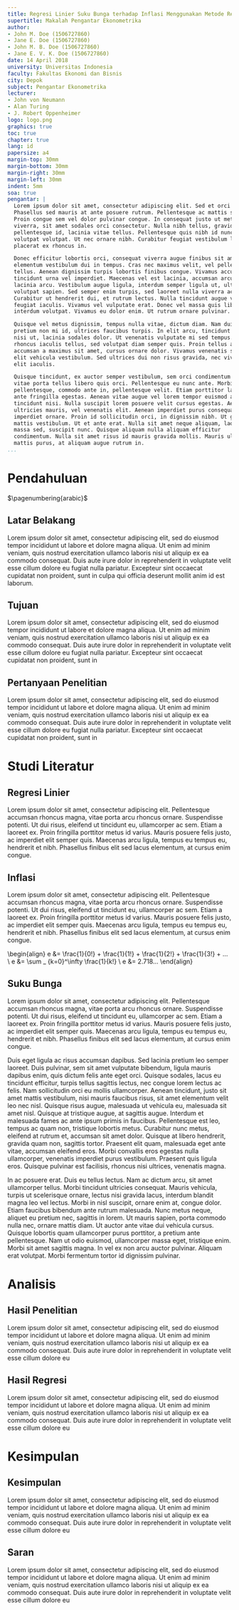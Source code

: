 ```yaml
---
title: Regresi Linier Suku Bunga terhadap Inflasi Menggunakan Metode Regresi Linier
supertitle: Makalah Pengantar Ekonometrika
author: 
- John M. Doe (1506727860)
- Jane E. Doe (1506727860)
- John M. B. Doe (1506727860)
- Jane E. V. K. Doe (1506727860)
date: 14 April 2018
university: Universitas Indonesia
faculty: Fakultas Ekonomi dan Bisnis
city: Depok
subject: Pengantar Ekonometrika
lecturer:
- John von Neumann
- Alan Turing
- J. Robert Oppenheimer
logo: logo.png
graphics: true
toc: true
chapter: true
lang: id
papersize: a4
margin-top: 30mm
margin-bottom: 30mm
margin-right: 30mm
margin-left: 30mm
indent: 5mm
soa: true
pengantar: |
  Lorem ipsum dolor sit amet, consectetur adipiscing elit. Sed et orci velit.
  Phasellus sed mauris at ante posuere rutrum. Pellentesque ac mattis sem.
  Proin congue sem vel dolor pulvinar congue. In consequat justo ut metus
  viverra, sit amet sodales orci consectetur. Nulla nibh tellus, gravida vitae
  pellentesque id, lacinia vitae tellus. Pellentesque quis nibh id nunc
  volutpat volutpat. Ut nec ornare nibh. Curabitur feugiat vestibulum leo, et
  placerat ex rhoncus in.

  Donec efficitur lobortis orci, consequat viverra augue finibus sit amet. Duis
  elementum vestibulum dui in tempus. Cras nec maximus velit, vel pellentesque
  tellus. Aenean dignissim turpis lobortis finibus congue. Vivamus accumsan
  tincidunt urna vel imperdiet. Maecenas vel est lacinia, accumsan arcu in,
  lacinia arcu. Vestibulum augue ligula, interdum semper ligula ut, ultricies
  volutpat sapien. Sed semper enim turpis, sed laoreet nulla viverra ac.
  Curabitur ut hendrerit dui, et rutrum lectus. Nulla tincidunt augue vitae
  feugiat iaculis. Vivamus vel vulputate erat. Donec vel massa quis libero
  interdum volutpat. Vivamus eu dolor enim. Ut rutrum ornare pulvinar.

  Quisque vel metus dignissim, tempus nulla vitae, dictum diam. Nam dui tortor,
  pretium non mi id, ultrices faucibus turpis. In elit arcu, tincidunt sit amet
  nisi ut, lacinia sodales dolor. Ut venenatis vulputate mi sed tempus. Etiam
  rhoncus iaculis tellus, sed volutpat diam semper quis. Proin tellus ante,
  accumsan a maximus sit amet, cursus ornare dolor. Vivamus venenatis sit amet
  elit vehicula vestibulum. Sed ultrices dui non risus gravida, nec viverra
  elit iaculis.

  Quisque tincidunt, ex auctor semper vestibulum, sem orci condimentum ex,
  vitae porta tellus libero quis orci. Pellentesque eu nunc ante. Morbi eu diam
  pellentesque, commodo ante in, pellentesque velit. Etiam porttitor lacus ac
  ante fringilla egestas. Aenean vitae augue vel lorem tempor euismod a
  tincidunt nisi. Nulla suscipit lorem posuere velit cursus egestas. Aenean at
  ultricies mauris, vel venenatis elit. Aenean imperdiet purus consequat
  imperdiet ornare. Proin id sollicitudin orci, in dignissim nibh. Ut gravida
  mattis vestibulum. Ut et ante erat. Nulla sit amet neque aliquam, laoreet
  massa sed, suscipit nunc. Quisque aliquam nulla aliquam efficitur
  condimentum. Nulla sit amet risus id mauris gravida mollis. Mauris ultricies
  mattis purus, at aliquam augue rutrum in.
...
```


# Pendahuluan

$\pagenumbering{arabic}$
<!-- very important so the page numbering is using arabic numerals -->

## Latar Belakang

Lorem ipsum dolor sit amet, consectetur adipiscing elit, sed do eiusmod tempor
incididunt ut labore et dolore magna aliqua. Ut enim ad minim veniam, quis
nostrud exercitation ullamco laboris nisi ut aliquip ex ea commodo consequat.
Duis aute irure dolor in reprehenderit in voluptate velit esse cillum dolore eu
fugiat nulla pariatur. Excepteur sint occaecat cupidatat non proident, sunt in
culpa qui officia deserunt mollit anim id est laborum.

## Tujuan

Lorem ipsum dolor sit amet, consectetur adipiscing elit, sed do eiusmod tempor
incididunt ut labore et dolore magna aliqua. Ut enim ad minim veniam, quis
nostrud exercitation ullamco laboris nisi ut aliquip ex ea commodo consequat.
Duis aute irure dolor in reprehenderit in voluptate velit esse cillum dolore eu
fugiat nulla pariatur. Excepteur sint occaecat cupidatat non proident, sunt in

## Pertanyaan Penelitian

Lorem ipsum dolor sit amet, consectetur adipiscing elit, sed do eiusmod tempor
incididunt ut labore et dolore magna aliqua. Ut enim ad minim veniam, quis
nostrud exercitation ullamco laboris nisi ut aliquip ex ea commodo consequat.
Duis aute irure dolor in reprehenderit in voluptate velit esse cillum dolore eu
fugiat nulla pariatur. Excepteur sint occaecat cupidatat non proident, sunt in

# Studi Literatur

## Regresi Linier

Lorem ipsum dolor sit amet, consectetur adipiscing elit. Pellentesque accumsan
rhoncus magna, vitae porta arcu rhoncus ornare. Suspendisse potenti. Ut dui
risus, eleifend ut tincidunt eu, ullamcorper ac sem. Etiam a laoreet ex. Proin
fringilla porttitor metus id varius. Mauris posuere felis justo, ac imperdiet
elit semper quis. Maecenas arcu ligula, tempus eu tempus eu, hendrerit et nibh.
Phasellus finibus elit sed lacus elementum, at cursus enim congue.

## Inflasi

Lorem ipsum dolor sit amet, consectetur adipiscing elit. Pellentesque accumsan
rhoncus magna, vitae porta arcu rhoncus ornare. Suspendisse potenti. Ut dui
risus, eleifend ut tincidunt eu, ullamcorper ac sem. Etiam a laoreet ex. Proin
fringilla porttitor metus id varius. Mauris posuere felis justo, ac imperdiet
elit semper quis. Maecenas arcu ligula, tempus eu tempus eu, hendrerit et nibh.
Phasellus finibus elit sed lacus elementum, at cursus enim congue.

\begin{align}
e &= \frac{1}{0!} + \frac{1}{1!} + \frac{1}{2!} + \frac{1}{3!} + ... \\
e &= \sum _ {k=0}^\infty \frac{1}{k!} \\
e &= 2.718...
\end{align}

## Suku Bunga

Lorem ipsum dolor sit amet, consectetur adipiscing elit. Pellentesque accumsan
rhoncus magna, vitae porta arcu rhoncus ornare. Suspendisse potenti. Ut dui
risus, eleifend ut tincidunt eu, ullamcorper ac sem. Etiam a laoreet ex. Proin
fringilla porttitor metus id varius. Mauris posuere felis justo, ac imperdiet
elit semper quis. Maecenas arcu ligula, tempus eu tempus eu, hendrerit et nibh.
Phasellus finibus elit sed lacus elementum, at cursus enim congue.

Duis eget ligula ac risus accumsan dapibus. Sed lacinia pretium leo semper
laoreet. Duis pulvinar, sem sit amet vulputate bibendum, ligula mauris dapibus
enim, quis dictum felis ante eget orci. Quisque sodales, lacus eu tincidunt
efficitur, turpis tellus sagittis lectus, nec congue lorem lectus ac felis. Nam
sollicitudin orci eu mollis ullamcorper. Aenean tincidunt, justo sit amet
mattis vestibulum, nisi mauris faucibus risus, sit amet elementum velit leo nec
nisl. Quisque risus augue, malesuada ut vehicula eu, malesuada sit amet nisl.
Quisque at tristique augue, at sagittis augue. Interdum et malesuada fames ac
ante ipsum primis in faucibus. Pellentesque est leo, tempus ac quam non,
tristique lobortis metus. Curabitur nunc metus, eleifend at rutrum et, accumsan
sit amet dolor. Quisque at libero hendrerit, gravida quam non, sagittis tortor.
Praesent elit quam, malesuada eget ante vitae, accumsan eleifend eros. Morbi
convallis eros egestas nulla ullamcorper, venenatis imperdiet purus vestibulum.
Praesent quis ligula eros. Quisque pulvinar est facilisis, rhoncus nisi
ultrices, venenatis magna.

In ac posuere erat. Duis eu tellus lectus. Nam ac dictum arcu, sit amet
ullamcorper tellus. Morbi tincidunt ultricies consequat. Mauris vehicula,
turpis ut scelerisque ornare, lectus nisi gravida lacus, interdum blandit magna
leo vel lectus. Morbi in nisl suscipit, ornare enim at, congue dolor. Etiam
faucibus bibendum ante rutrum malesuada. Nunc metus neque, aliquet eu pretium
nec, sagittis in lorem. Ut mauris sapien, porta commodo nulla nec, ornare
mattis diam. Ut auctor ante vitae dui vehicula cursus. Quisque lobortis quam
ullamcorper purus porttitor, a pretium ante pellentesque. Nam ut odio euismod,
ullamcorper massa eget, tristique enim. Morbi sit amet sagittis magna. In vel
ex non arcu auctor pulvinar. Aliquam erat volutpat. Morbi fermentum tortor id
dignissim pulvinar.

# Analisis

## Hasil Penelitian

Lorem ipsum dolor sit amet, consectetur adipiscing elit, sed do eiusmod tempor
incididunt ut labore et dolore magna aliqua. Ut enim ad minim veniam, quis
nostrud exercitation ullamco laboris nisi ut aliquip ex ea commodo consequat.
Duis aute irure dolor in reprehenderit in voluptate velit esse cillum dolore eu

## Hasil Regresi

Lorem ipsum dolor sit amet, consectetur adipiscing elit, sed do eiusmod tempor
incididunt ut labore et dolore magna aliqua. Ut enim ad minim veniam, quis
nostrud exercitation ullamco laboris nisi ut aliquip ex ea commodo consequat.
Duis aute irure dolor in reprehenderit in voluptate velit esse cillum dolore eu

# Kesimpulan

## Kesimpulan

Lorem ipsum dolor sit amet, consectetur adipiscing elit, sed do eiusmod tempor
incididunt ut labore et dolore magna aliqua. Ut enim ad minim veniam, quis
nostrud exercitation ullamco laboris nisi ut aliquip ex ea commodo consequat.
Duis aute irure dolor in reprehenderit in voluptate velit esse cillum dolore eu

## Saran

Lorem ipsum dolor sit amet, consectetur adipiscing elit, sed do eiusmod tempor
incididunt ut labore et dolore magna aliqua. Ut enim ad minim veniam, quis
nostrud exercitation ullamco laboris nisi ut aliquip ex ea commodo consequat.
Duis aute irure dolor in reprehenderit in voluptate velit esse cillum dolore eu
